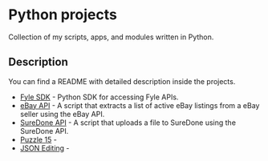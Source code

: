 # Python projects
Collection of my scripts, apps, and modules written in Python.

## Description
You can find a README with detailed description inside the projects.
- [Fyle SDK](https://github.com/MTrajK/python-projects/tree/master/Fyle%20SDK) - Python SDK for accessing Fyle APIs.
- [eBay API](https://github.com/MTrajK/python-projects/tree/master/eBay%20API) - A script that extracts a list of active eBay listings from a eBay seller using the eBay API.
- [SureDone API](https://github.com/MTrajK/python-projects/tree/master/SureDone%20API) - A script that uploads a file to SureDone using the SureDone API.
- [Puzzle 15](https://github.com/MTrajK/python-projects/tree/master/Puzzle%2015) - 
- [JSON Editing](https://github.com/MTrajK/python-projects/tree/master/JSON%20Editing) - 

